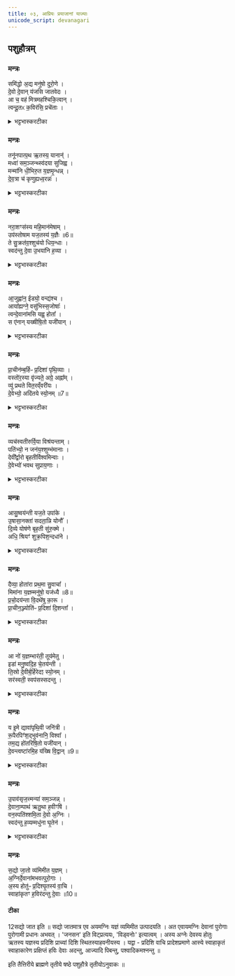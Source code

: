 ```yaml
---
title: ०३, आप्रियः प्रयाजानां याज्याः
unicode_script: devanagari
---
```


## पशुहौत्रम्

### मन्त्रः
समि॑द्धो अ॒द्य मनु॑षो दुरो॒णे ।   
दे॒वो दे॒वान् य॑जसि जातवेदः ।   
आ च॒ वह॑ मित्रमहश्चिकि॒त्वान् ।   
त्वन्दू॒तᳵ क॒विर॑सि॒ प्रचे॑ताः ।   

<details><summary>भट्टभास्करटीका</summary>

1अथाप्रियः प्रयाजानां याज्याः इह पाठात्सर्वार्थाः समिद्धो अद्येत्याद्याः ॥ सर्वास्त्रिष्टुभः । समिद्धः संदीप्तः अद्य अस्मिन्कर्मणि मनुषो मनुष्यस्य यजमानस्य दुरोणे गृहे अग्न्यगारे देवः देवनशीलः त्वं यजसि यज हविषा तर्पय । हे जातवेदः! जातानां वेदितः! तदर्थं आवह च देवान् हे मित्रमहः! मित्राणां सुहृदां पूजयितः! चिकित्वान् जानन् स्वाधिकारम् । कितेर्लिटः क्वसुरादेशः । त्वं खलु देवानां दूतः हितकारी कविः क्रान्तदर्शनः प्रचेताः प्रकृष्टज्ञानश्चासि ॥
</details>

### मन्त्रः
तनू॑नपात्प॒थ ऋ॒तस्य॒ यानान्॑ ।   
मध्वा॑ सम॒ञ्जन्थ्स्व॑दया सुजिह्व ।   
मन्मा॑नि धी॒भिरु॒त य॒ज्ञमृ॒न्धन्न् ।   
दे॒व॒त्रा च॑ कृणुह्यध्व॒रन्नः॑ ।   
<details><summary>भट्टभास्करटीका</summary>

2तनूनपात्पथ इति ॥ हे तनूनपात्! अग्ने! पथः मार्गान् कीदृशान् ऋतस्य यज्ञस्य यानान् यज्ञः यैः याति समाप्तिं गच्छति तानि मार्गस्थानि हवींषि मध्वा मधुरसेन समञ्जन् निम्रक्षयन् अभिव्यक्तरसानि कुर्वन् स्वदय स्वादूकुरु । सांहितिकं दीर्घत्वम् । हे सुजिह्व सुज्वाल! मन्मानि मननानि अस्मदभिप्रेतानि धीभिः कर्मभिः आत्मीयैः ऋन्धन् ऋद्धानि कुर्वन् । ऋधेर्व्यत्ययेन श्नम् । यज्ञं वा अस्मदीयं ऋन्धन् फलसमृद्धं कुर्वन् अस्माकं अध्वरं देवत्रा देवेषु कुणुहि कुरु । 'उतश्च प्रत्ययात् छन्दो वा वचनम्' इति हेर्लोपाभावः। 'देवमनुष्य' इति त्रप्रत्वयः ॥
</details>

### मन्त्रः
नरा॒शꣳस॑स्य महि॒मान॑मेषाम् ।   
उप॑स्तोषाम यज॒तस्य॑ य॒ज्ञैः ॥6॥  
ते सु॒क्रत॑व॒श्शुच॑यो धिय॒न्धाः ।   
स्वद॑न्तु दे॒वा उ॒भया॑नि ह॒व्या ।   
<details><summary>भट्टभास्करटीका</summary>

3नराशंसस्येति ॥ नराशंसस्य नरैः शंसनयिस्य अग्नेः यजतस्य यजनीयस्य महिमानं माहात्म्यं उपस्तोषाम उपेत्य स्तुमः । लेट्याडागमः । 'सिब्बहुलं लेटि' इति सिप् । एषां ऋत्विग्यजमानानां यज्ञैः यजनप्रकारैः स्तुमः । किमर्थमिति चेत्? एवं स्तुते ते देवाः सुक्रतवः शोभनप्रज्ञानाः शुचयः शुद्धाः धियंधाः कर्मणां ज्ञानानां वा धातारः दातारः । दधातेः छान्दसः खच् । 'इच एकाचः' इत्यम्भावः । स्वदन्तु आस्वदन्तां उभयानि आज्यपुरोडाशलक्षणानि । सोमे चेत् सोमात्मकानि हव्या हवींषि । 'शेश्छन्दसि' इति लोपः ॥
</details>

### मन्त्रः
आ॒जुह्वा॑न॒ ईड्यो॒ वन्द्य॑श्च ।   
आया᳚ह्यग्ने॒ वसु॑भिस्स॒जोषाः᳚ ।   
त्वन्दे॒वाना॑मसि यह्व॒ होता᳚ ।   
स ए॑नान् यख्षीषि॒तो यजी॑यान् ।   

<details><summary>भट्टभास्करटीका</summary>

4आजुह्वान इति ॥ आजुह्वानः देवानामाह्वानकुशलः । लिटः कानचि संप्रसारणम् । ईड्यः स्तुत्यः वन्द्यः नमस्कार्यश्च । 'ईडवन्द' इति उभयत्राद्युदात्तत्वम् । हे अग्ने! ईदृशस्त्वं आयाहि अस्मद्यज्ञं आगच्छ वसुभिः देवैः सजोषाः समानप्रीतिः त्वं खलु देवानां होता आह्वाता असि, हे यह्व! प्रभूत! स त्वं एनान् देवान् यक्षि यज । यजेर्लेटि शपो लुक् । इषितः अस्माभिरध्येषितः यजीयान् यष्टृतमः मनुष्ययष्टुः । 'तुश्छन्दसि' इति ईयसुन्प्रत्ययः ॥
</details>

### मन्त्रः
प्रा॒चीन॑म्ब॒र्हिᳶ प्र॒दिशा॑ पृथि॒व्याः ।   
वस्तो॑र॒स्या वृ॑ज्यते॒ अग्रे॒ अह्ना᳚म् ।   
व्यु॑ प्रथते वित॒रव्ँवरी॑यः ।   
दे॒वेभ्यो॒ अदि॑तये स्यो॒नम् ॥7॥  

<details><summary>भट्टभास्करटीका</summary>

5प्राचीनं बर्हिरिति ॥ प्राचीनं प्रागायतस्तरणम् । 'विभाषाऽञ्चेः' इति खः । बर्हिः दर्भमयः । पृथिव्याः प्रदिशा प्रथमदिशा प्राच्या परिनिष्पादितम् । यद्वा - प्रदिशा मन्त्रेण 'आच्छेत्ता' इत्यनेन पृथिव्या अस्याः वेद्याः वस्तोः छादनार्थम् । 'छन्दस्युभयथा' इति तोसुन् । सार्वधातुकत्वादिडभावः । यद्वा - देवेभ्यो अदितये च वस्तोः वासार्थं प्राच्या दिशो वृज्यते आह्रियते । 'त आवहन्ति कवयः पुरस्तात्' इति दर्शनात् । 'अथो यदेतदुक्त्वा यतः कुतश्चाहरति । तत्प्राच्या एव दिशो भवति' इति ब्राह्मणम् । कदेत्याह - अग्रे अह्नां पूर्वेद्युः पृर्वाह्णे वा तच्च व्युप्रथते । उकारोऽवधारणे । विविधमेव प्रथते वितरं अतिशयेन विप्रथते । 'अमु च छन्दसि' इत्यमुपत्ययः । वरीयः उरुतरं देवार्थं अदित्यर्थं च यथा स्योनं सुख भवति तथा वितरं विप्रथत एव ॥
</details>

### मन्त्रः
व्यच॑स्वतीरुर्वि॒या विश्र॑यन्ताम् ।   
पति॑भ्यो॒ न जन॑य॒श्शुम्भ॑मानाः ।   
देवी᳚र्द्वारो बृहतीर्विश्वमिन्वाः ।   
दे॒वेभ्यो॑ भवथ सुप्राय॒णाः ।   

<details><summary>भट्टभास्करटीका</summary>

6व्यचस्वतीरिति ॥ विविधगमनाः, गसागमवत्त्वात्, उर्विया उरु क्रियाविशेषणम् । 'इयाडियाच्' इतीयाजादेशः । विश्रयन्तां विविधावकाशा भवन्तु । पतिभ्यो जनयो न जाया इव मैथुने शुम्भमानाः शोभमानाः हे देवीः! देवनवत्यः! हे द्वारः! द्वारभूता अग्निविशेषाः! हे बृहतीः! बृहत्यः! हे विश्वमिन्वाः! विश्वस्य प्रीणयित्र्यः! । मीञ् प्रीणने । विश्वव्यापिन्यो वा । इवि व्याप्तौ । ता यूयं देवेभ्यो सुप्रायणाः सुखेन प्रापणीया भवथ भूयास्त ॥
</details>

### मन्त्रः
आसु॒ष्वय॑न्ती यज॒ते उपा॑के ।   
उ॒षासा॒नक्ता॑ सदता॒न्नि योनौ᳚ ।   
दि॒व्ये योष॑णे बृह॒ती सु॑रु॒क्मे ।   
अधि॒ श्रियꣳ॑ शुक्र॒पिश॒न्दधा॑ने ।   
<details><summary>भट्टभास्करटीका</summary>

7आसुष्वयन्तीति ॥ सुष्ठु आयन्त्यौ गच्छन्त्यौ अविच्छेदेन वर्तमाने । छान्दसष्ठकारलोपः । इ गतौ, भौवादिकः । यद्वा - शोभनं स्मयमाने । छान्दसं वर्णान्यत्वं, परस्मैपदं च । परस्परमुपजातहर्षस्मिते । यद्वा - स्वयन्त्यौ शोभया वर्धमाने । छान्दसं व्यञ्जनान्यत्यम् । सर्वत्र 'वा छन्दसि' इति पूर्वसवर्णदीर्घत्वम् । यजते यजनीये उपाके प्रत्यासन्ने उपक्रान्ते वा जनान्रक्षितुं उषासानक्ता अहोरात्रे दिव्ये दिविभवे योषणे योषिताविव प्रीणयित्र्यौ मिश्रयित्र्यौ वाऽभिमतस्य वृहती महत्यौ सुरुक्मे सुष्ठु दीप्ते श्रियं शुक्रपिशं निर्मलरूपम् । पिश अवयवे, क्विप् । अधिदधाने अधिकं धारयन्त्यौ ईदृश्यौ एते योनौ कारणभावे आनिषदताम् । छान्दसे लङि ऌदित्वादङ् । लेटि वा छान्दसस्सीदादेशः॥
</details>

### मन्त्रः
दैव्या॒ होता॑रा प्रथ॒मा सु॒वाचा᳚ ।   
मिमा॑ना य॒ज्ञम्मनु॑षो॒ यज॑ध्यै ॥8॥  
प्र॒चो॒दय॑न्ता वि॒दथे॑षु का॒रू ।   
प्रा॒चीन॒ञ्ज्योति॑ᳶ प्र॒दिशा॑ दि॒शन्ता᳚ ।   

<details><summary>भट्टभास्करटीका</summary>

8दैव्या होतारेति ॥ दैव्यौ देवेषु भवौ । सर्वत्र 'सुपां सुलुक्' इत्याकारः । होतारौ प्रथमा प्रधानौ मनुष्यहोतुः । सुवाचा शोभनस्तोत्रौ यज्ञं मिमाना उत्सादयन्तौ मनुषो मनुष्यस्य यजमानस्य यजध्यै यजमानाय यजमानेन यष्टुम् । तुमर्थे अध्यैप्रत्ययः । मनुशब्दपर्यायो मनुश्शब्दः । प्रचोदयन्तौ सर्वान् ऋत्विजः स्वयं च कारू कर्तारौ करणकुशलौ विदथेषु यज्ञेषु । 'कृपावाजि' इत्युण्प्रत्ययः । प्राचीनं प्राच्यां दिशि प्रणीतं ज्योतिः अग्निं प्रदिशा प्रकृष्टया दिशा मार्गेण दिशन्ता अतिसृजन्तौ एवगुणकौ मदीयेऽपि यागे भवतामिति शेषः ॥
</details>

### मन्त्रः
आ नो॑ य॒ज्ञम्भार॑ती॒ तूय॑मेतु ।   
इडा॑ मनु॒ष्वदि॒ह चे॒तय॑न्ती ।   
ति॒स्रो दे॒वीर्ब॒र्हिरेदꣵ स्यो॒नम् ।   
सर॑स्वती॒ स्वप॑सस्सदन्तु ।   
<details><summary>भट्टभास्करटीका</summary>

9आ नो यज्ञमिति ॥ नः अस्माकं यज्ञं भारती आदित्यप्रभाभिमानिनी देवी तूयं क्षिप्रं एतु आगच्छतु । इडा च अग्निप्रभाभिमानिनी देवी तूयं क्षिप्रं एत्वित्येव । कीदृशी? इह अस्मित् यज्ञे मनुष्वत् मनुष्यवत् चेतयन्ती इदं मयाऽस्योपकर्तव्यमिति निपुणो मनुष्य इव जानाना । सरस्वती च देवी एत्वित्येव । एवं एताः तिस्रो देव्यः इदं स्योनं सुखं बर्हिः आस्तीर्णं आसादयन्तु आसीदन्तु । लोटि शपो लुक् । स्वपसः शोभनकर्माणः । 'सोर्मनसी' इत्युत्तरपदान्तोदात्तत्वम् ॥
</details>

### मन्त्रः
य इ॒मे द्यावा॑पृथि॒वी जनि॑त्री ।   
रू॒पैरपिꣳ॑श॒द्भुव॑नानि॒ विश्वा᳚ ।   
तम॒द्य हो॑तरिषि॒तो यजी॑यान् ।   
दे॒वन्त्वष्टा॑रमि॒ह य॑ख्षि वि॒द्वान् ॥9॥  

<details><summary>भट्टभास्करटीका</summary>

10य इमे इति ॥ इमे द्यावापृथिव्यौ जनयित्री जनयित्र्यौ प्रजानां यो देवः रूपैः अपिंशत् विचित्रभूतजातपेशले अकरोत्, भुवनानि च विश्वानि अपिंशदित्येव । तं देवं त्वष्टारं अद्य अस्मिन्नह्नि इह कर्मणि यक्षि यज । लेटि शपो लुक् । हे होतः! त्वं अस्माभिः इषितः अध्येषितः यजीयान् यष्टृतमः मनुष्यहोतुः । यष्टृशब्दात् । 'तुश्छन्दसि' इति ईयसुन् प्रत्ययः । विद्वान् स्वाधिकारज्ञः ॥
</details>

### मन्त्रः
उ॒पाव॑सृज॒त्त्मन्या॑ सम॒ञ्जन्न् ।   
दे॒वाना॒म्पाथ॑ ऋतु॒था ह॒वीꣳषि॑ ।   
वन॒स्पति॑श्शमि॒ता दे॒वो अ॒ग्निः ।   
स्वद॑न्तु ह॒व्यम्मधु॑ना घृ॒तेन॑ ।   

<details><summary>भट्टभास्करटीका</summary>

11उपावसृजदिति ॥ त्मन्या आत्मनैव अन्यनिरपेक्ष एव । 'सुपां सुलुक्' इति तृतीयाया यादेशः । समञ्जन् सम्यक् प्रकाशयन् देवानां पाथः अन्नं पशुलक्षणं ऋतुथा ऋतावृतौ वसन्ते वसन्ते हवींषि च अन्यानि पृषदाज्यादीनि समञ्जन् । अयं वनस्पतिः अस्मभ्यं उपावसृजत् उपावसृजतु प्रथतु । छान्दसो लुङ् । किञ्चायं वनस्पतिः शमिता च देवः देव्याः शमिता अग्निश्च देव इदं हव्यं घृतेन मधुना मपुरसेन तद्वत्कृतरसं स्वदन्तु स्वादूकुर्वन्तु ॥
</details>

### मन्त्रः
स॒द्यो जा॒तो व्य॑मिमीत य॒ज्ञम् ।   
अ॒ग्निर्दे॒वाना॑मभवत्पुरो॒गाः ।   
अ॒स्य होतु॑ᳶ प्र॒दिश्यृ॒तस्य॑ वा॒चि ।   
स्वाहा॑कृतꣳ ह॒विर॑दन्तु दे॒वाः ॥10॥  

#### टीका

12सद्यो जात इति ॥ सद्यो जातमात्र एव अयमग्निः यज्ञं व्यमिमीत उत्पादयति । अत एवायमग्निः देवानां पुरोगाः पुरोगामी प्रधानः अभवत् । 'जनसन' इति विट्प्रत्ययः, 'विड्वनोः' इत्यात्वम् । अस्य अग्नेः देवस्य होतुः ऋतस्य यज्ञस्य प्रदिशि प्राच्यां दिशि स्थितस्याहवनीयस्य । यद्वा - प्रदिशि वाचि प्रादेशप्रमाणे आस्ये स्वाहाकृतं स्वाहाकारेण प्रक्षिप्तं हविः देवाः अदन्तु, आज्यादि पिबन्तु, पश्वादिकमश्नन्तु ॥


इति तैत्तिरीये ब्राह्मणे तृतीये षष्ठे पशुहौत्रे तृतीयोऽनुवाकः ॥  
